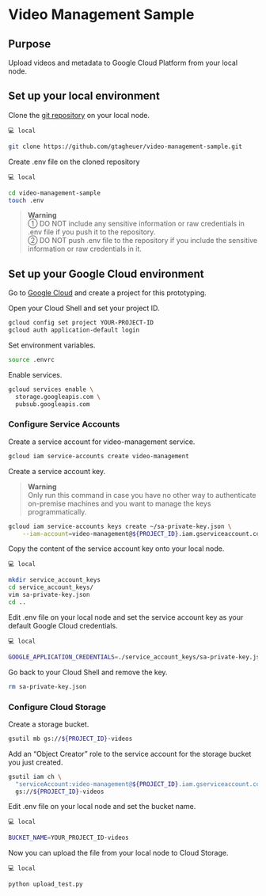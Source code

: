 # Video Management Sample

## Purpose
Upload videos and metadata to Google Cloud Platform from your local node.

## Set up your local environment

Clone the [git repository](https://github.com/gtagheuer/video-management-sample) on your local node.

`💻 local`
```sh
git clone https://github.com/gtagheuer/video-management-sample.git
```

Create .env file on the cloned repository

`💻 local`
```sh
cd video-management-sample
touch .env
```
> **Warning**  
> ① DO NOT include any sensitive information or raw credentials in .env file if you push it to the repository.  
> ② DO NOT push .env file to the repository if you include the sensitive information or raw credentials in it.

## Set up your Google Cloud environment

Go to [Google Cloud](https://console.cloud.google.com/) and create a project for this prototyping.

Open your Cloud Shell and set your project ID.

```sh
gcloud config set project YOUR-PROJECT-ID
gcloud auth application-default login
```

Set environment variables.

```sh
source .envrc
```

Enable services.

```sh
gcloud services enable \
  storage.googleapis.com \
  pubsub.googleapis.com
```

### Configure Service Accounts
Create a service account for video-management service.

```sh
gcloud iam service-accounts create video-management
```

Create a service account key.
> **Warning**  
> Only run this command in case you have no other way to authenticate on-premise machines and you want to manage the keys programmatically.

```sh
gcloud iam service-accounts keys create ~/sa-private-key.json \
    --iam-account=video-management@${PROJECT_ID}.iam.gserviceaccount.com
```

Copy the content of the service account key onto your local node.

`💻 local`
```sh
mkdir service_account_keys
cd service_account_keys/
vim sa-private-key.json
cd ..
```

Edit .env file on your local node and set the service account key as your default Google Cloud credentials.

`💻 local`
```sh
GOOGLE_APPLICATION_CREDENTIALS=./service_account_keys/sa-private-key.json
```

Go back to your Cloud Shell and remove the key.

```sh
rm sa-private-key.json
```

### Configure Cloud Storage
Create a storage bucket.

```sh
gsutil mb gs://${PROJECT_ID}-videos
```

Add an “Object Creator” role to the service account for the storage bucket you just created.

```sh
gsutil iam ch \
  "serviceAccount:video-management@${PROJECT_ID}.iam.gserviceaccount.com:objectCreator" \
  gs://${PROJECT_ID}-videos
```

Edit .env file on your local node and set the bucket name.

`💻 local`
```sh
BUCKET_NAME=YOUR_PROJECT_ID-videos
```

Now you can upload the file from your local node to Cloud Storage.

`💻 local`
```sh
python upload_test.py
```













